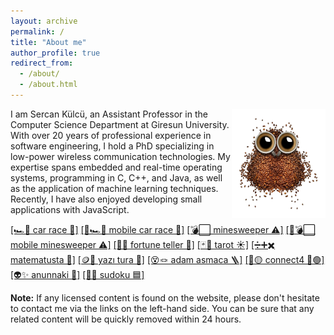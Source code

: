 ```yaml
---
layout: archive
permalink: /
title: "About me"
author_profile: true
redirect_from: 
  - /about/
  - /about.html
---
```


<script>
        if ('serviceWorker' in navigator) {
         window.addEventListener('load', function () {
          navigator.serviceWorker.register('service-worker.js').then(function (registration) {
           console.log('Registered Sercan PWA!');
          }, function (err) {
           console.log('ServiceWorker registration Sercan PWA failed: ', err);
          }).catch(function (err) {
           console.log(err);
          });
         });
        } else {
         console.log('service worker Sercan PWA is not supported');
        }
       </script>

<img align="right" width="150" alt="owl coffee beans" src="/images/owl-coffee-beans.png">

I am Sercan Külcü, an Assistant Professor in the Computer Science Department at Giresun University. With over 20 years of professional experience in software engineering, I hold a PhD specializing in low-power wireless communication technologies. My expertise spans embedded and real-time operating systems, programming in C, C++, and Java, as well as the application of machine learning techniques. Recently, I have also enjoyed developing small applications with JavaScript.

<a href="../game/car-race.html">[🏎️💨 car race 🏁]</a>
<a href="../game/mobile-car-race.html">[📱🏎️💨 mobile car race 🏁]</a>
<a href="../game/minesweeper.html">[💣⬜ minesweeper ⚠️]</a>
<a href="../game/mobile-minesweeper.html">[📱💣⬜ mobile minesweeper ⚠️]</a>
<a href="../game/fortune-teller.html">[🔮✨ fortune teller 🌙]</a>
<a href="../game/tarot/tarot-reader.html">[🃏🔮 tarot ☀️]</a>
<a href="../game/matematusta.html">[➗➕✖️ matematusta 🧮]</a>
<a href="../game/yazitura.html">[🪙🤲 yazı tura 🎲]</a>
<a href="../game/hangman/hangman.html">[😵🪢 adam asmaca 🪜]</a>
<a href="../game/connectfour.html">[🔴🟡 connect4 🔵🟢]</a>
<a href="../game/anunnaki.html">[👽✨ anunnaki 🌌]</a>
<a href="../game/sudoku.html">[🧩🔢 sudoku 🟦]</a>

**Note:** If any licensed content is found on the website, please don't hesitate to contact me via the links on the left-hand side. You can be sure that any related content will be quickly removed within 24 hours.

<script data-name="BMC-Widget" data-cfasync="false" src="https://cdnjs.buymeacoffee.com/1.0.0/widget.prod.min.js" data-id="sercankulc" data-description="Support me on Buy me a coffee!" data-message="Thank you for visiting!" data-color="#5F7FFF" data-position="Right" data-x_margin="18" data-y_margin="18"></script>
